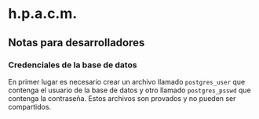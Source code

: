 # h.p.a.c.m.

## Notas para desarrolladores

### Credenciales de la base de datos

En primer lugar es necesario crear un archivo llamado `postgres_user` que
contenga el usuario de la base de datos y otro llamado `postgres_psswd` que
contenga la contraseña. Estos archivos son provados y no pueden ser
compartidos.

